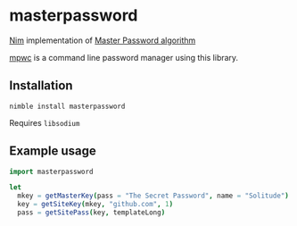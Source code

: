 # masterpassword

[Nim](https://nim-lang.org) implementation of [Master Password algorithm](https://masterpassword.app/masterpassword-algorithm.pdf)

[mpwc](https://github.com/SolitudeSF/mpwc) is a command line password manager using this library.

## Installation

`nimble install masterpassword`

Requires `libsodium`

## Example usage

```nim
import masterpassword

let
  mkey = getMasterKey(pass = "The Secret Password", name = "Solitude")
  key = getSiteKey(mkey, "github.com", 1)
  pass = getSitePass(key, templateLong)
```
